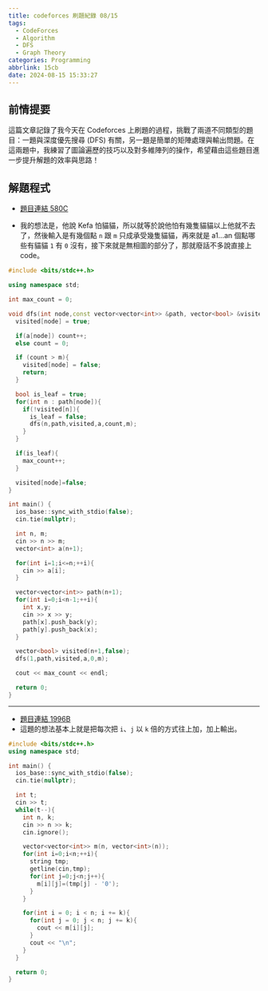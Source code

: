 ```yaml
---
title: codeforces 刷題紀錄 08/15
tags:
  - CodeForces
  - Algorithm
  - DFS
  - Graph Theory
categories: Programming
abbrlink: 15cb
date: 2024-08-15 15:33:27
---
```


## 前情提要

這篇文章記錄了我今天在 Codeforces 上刷題的過程，挑戰了兩道不同類型的題目：一題與深度優先搜尋 (DFS) 有關，另一題是簡單的矩陣處理與輸出問題。在這兩題中，我練習了圖論遍歷的技巧以及對多維陣列的操作，希望藉由這些題目進一步提升解題的效率與思路！

<!--more-->

## 解題程式

* [題目連結 580C](https://codeforces.com/problemset/problem/580/C)

* 我的想法是，他說 Kefa 怕貓貓，所以就等於說他怕有幾隻貓貓以上他就不去了，然後輸入是有幾個點 `n` 跟 `m` 只成承受幾隻貓貓，再來就是 a1...an 個點哪些有貓貓 `1` 有 `0` 沒有，接下來就是無相圖的部分了，那就廢話不多說直接上 code。


```c++
#include <bits/stdc++.h>

using namespace std;

int max_count = 0;

void dfs(int node,const vector<vector<int>> &path, vector<bool> &visited,vector<int> &a,int count,int m){
  visited[node] = true;

  if(a[node]) count++;
  else count = 0;

  if (count > m){
    visited[node] = false;
    return;
  }

  bool is_leaf = true;
  for(int n : path[node]){
    if(!visited[n]){
      is_leaf = false;
      dfs(n,path,visited,a,count,m);
    }
  }

  if(is_leaf){
    max_count++;
  }

  visited[node]=false;
}

int main() {
  ios_base::sync_with_stdio(false);
  cin.tie(nullptr);

  int n, m;
  cin >> n >> m;
  vector<int> a(n+1);

  for(int i=1;i<=n;++i){
    cin >> a[i];
  }

  vector<vector<int>> path(n+1);
  for(int i=0;i<n-1;++i){
    int x,y;
    cin >> x >> y;
    path[x].push_back(y);
    path[y].push_back(x);
  }

  vector<bool> visited(n+1,false);
  dfs(1,path,visited,a,0,m);

  cout << max_count << endl;

  return 0;
}
```

------

* [題目連結  1996B](https://codeforces.com/contest/1996/problem/B)
* 這題的想法基本上就是把每次把 `i`、`j` 以 `k` 倍的方式往上加，加上輸出。

```c++
#include <bits/stdc++.h>
using namespace std;

int main() {
  ios_base::sync_with_stdio(false);
  cin.tie(nullptr);

  int t;
  cin >> t;
  while(t--){
    int n, k;
    cin >> n >> k;
    cin.ignore();

    vector<vector<int>> m(n, vector<int>(n));
    for(int i=0;i<n;++i){
      string tmp;
      getline(cin,tmp);
      for(int j=0;j<n;j++){
        m[i][j]=(tmp[j] - '0');
      }
    }

    for(int i = 0; i < n; i += k){
      for(int j = 0; j < n; j += k){
        cout << m[i][j];
      }
      cout << "\n";
    }
  }

  return 0;
}
```